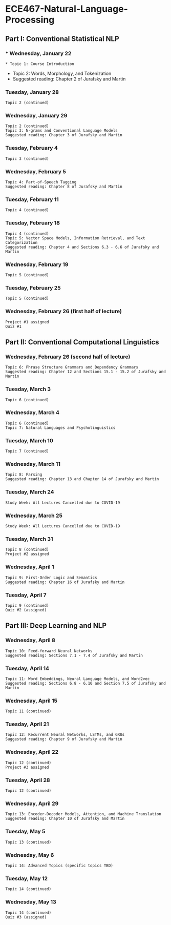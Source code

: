 # ECE467-Natural-Language-Processing

## Part I: Conventional Statistical NLP
###  *  Wednesday, January 22
    * Topic 1: Course Introduction
  *  Topic 2: Words, Morphology, and Tokenization
   * Suggested reading: Chapter 2 of Jurafsky and Martin
###    Tuesday, January 28
    Topic 2 (continued)
###    Wednesday, January 29
    Topic 2 (continued)
    Topic 3: N-grams and Conventional Language Models
    Suggested reading: Chapter 3 of Jurafsky and Martin
###    Tuesday, February 4
    Topic 3 (continued)
###    Wednesday, February 5
    Topic 4: Part-of-Speech Tagging
    Suggested reading: Chapter 8 of Jurafsky and Martin
###    Tuesday, February 11
    Topic 4 (continued)
###    Tuesday, February 18
    Topic 4 (continued)
    Topic 5: Vector Space Models, Information Retrieval, and Text Categorization
    Suggested reading: Chapter 4 and Sections 6.3 - 6.6 of Jurafsky and Martin
###    Wednesday, February 19
    Topic 5 (continued)
###    Tuesday, February 25
    Topic 5 (continued)
###    Wednesday, February 26 (first half of lecture)
    Project #1 assigned
    Quiz #1 

## Part II: Conventional Computational Linguistics

###    Wednesday, February 26 (second half of lecture)
    Topic 6: Phrase Structure Grammars and Dependency Grammars
    Suggested reading: Chapter 12 and Sections 15.1 - 15.2 of Jurafsky and Martin
###    Tuesday, March 3
    Topic 6 (continued)
###    Wednesday, March 4
    Topic 6 (continued)
    Topic 7: Natural Languages and Psycholinguistics
###    Tuesday, March 10
    Topic 7 (continued)
###    Wednesday, March 11
    Topic 8: Parsing
    Suggested reading: Chapter 13 and Chapter 14 of Jurafsky and Martin
###    Tuesday, March 24
    Study Week: All Lectures Cancelled due to COVID-19
###    Wednesday, March 25
    Study Week: All Lectures Cancelled due to COVID-19
###    Tuesday, March 31
    Topic 8 (continued)
    Project #2 assigned
###    Wednesday, April 1
    Topic 9: First-Order Logic and Semantics
    Suggested reading: Chapter 16 of Jurafsky and Martin
###    Tuesday, April 7
    Topic 9 (continued)
    Quiz #2 (assigned) 

## Part III: Deep Learning and NLP

###    Wednesday, April 8
    Topic 10: Feed-forward Neural Networks
    Suggested reading: Sections 7.1 - 7.4 of Jurafsky and Martin
###    Tuesday, April 14
    Topic 11: Word Embeddings, Neural Language Models, and Word2vec
    Suggested reading: Sections 6.8 - 6.10 and Section 7.5 of Jurafsky and Martin
###    Wednesday, April 15
    Topic 11 (continued)
###    Tuesday, April 21
    Topic 12: Recurrent Neural Networks, LSTMs, and GRUs
    Suggested reading: Chapter 9 of Jurafsky and Martin
###    Wednesday, April 22
    Topic 12 (continued)
    Project #3 assigned
###    Tuesday, April 28
    Topic 12 (continued)
###    Wednesday, April 29
    Topic 13: Encoder-Decoder Models, Attention, and Machine Translation
    Suggested reading: Chapter 10 of Jurafsky and Martin
###    Tuesday, May 5
    Topic 13 (continued)
###    Wednesday, May 6
    Topic 14: Advanced Topics (specific topics TBD)
###    Tuesday, May 12
    Topic 14 (continued)
###    Wednesday, May 13
    Topic 14 (continued)
    Quiz #3 (assigned) 
